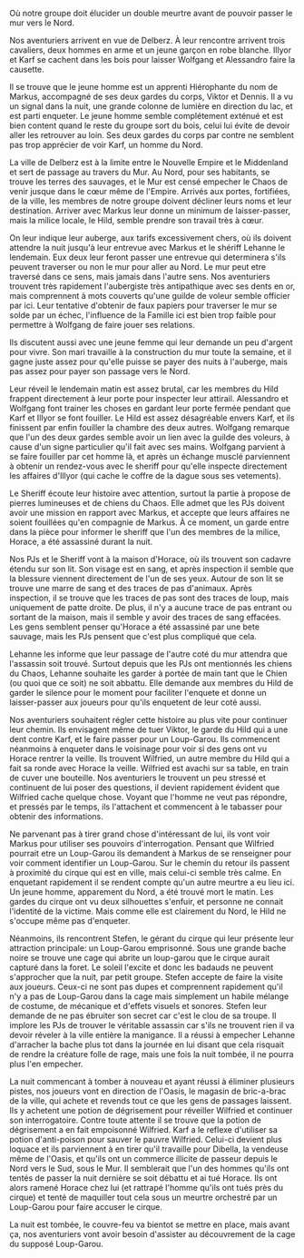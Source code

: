 Où notre groupe doit élucider un double meurtre avant de pouvoir passer le mur
vers le Nord.


Nos aventuriers arrivent en vue de Delberz. À leur rencontre arrivent trois
cavaliers, deux hommes en arme et un jeune garçon en robe blanche. Illyor et
Karf se cachent dans les bois pour laisser Wolfgang et Alessandro faire la
causette.

Il se trouve que le jeune homme est un apprenti Hiérophante du nom de Markus,
accompagné de ses deux gardes du corps, Viktor et Dennis. Il a vu un signal dans
la nuit, une grande colonne de lumière en direction du lac, et est parti
enqueter. Le jeune homme semble complétement exténué et est bien content quand
le reste du groupe sort du bois, celui lui évite de devoir aller les retrouver
au loin. Ses deux gardes du corps par contre ne semblent pas trop apprécier de
voir Karf, un homme du Nord.

La ville de Delberz est à la limite entre le Nouvelle Empire et le Middenland et
sert de passage au travers du Mur. Au Nord, pour ses habitants, se trouve les
terres des sauvages, et le Mur est censé empecher le Chaos de venir jusque dans
le cœur même de l'Empire. Arrivés aux portes, fortifiées, de la ville, les
membres de notre groupe doivent décliner leurs noms et leur destination. Arriver
avec Markus leur donne un minimum de laisser-passer, mais la milice locale, le
Hild, semble prendre son travail très à cœur.

On leur indique leur auberge, aux tarifs excessivement chers, où ils doivent
attendre la nuit jusqu'à leur entrevue avec Markus et le shériff Lehanne le
lendemain. Eux deux leur feront passer une entrevue qui determinera s'ils
peuvent traverser ou non le mur pour aller au Nord. Le mur peut etre traversé
dans ce sens, mais jamais dans l'autre sens. Nos aventuriers trouvent très
rapidement l'aubergiste très antipathique avec ses dents en or, mais comprennent
à mots couverts qu'une guilde de voleur semble officier par ici. Leur tentative
d'obtenir de faux papiers pour traverser le mur se solde par un échec,
l'influence de la Famille ici est bien trop faible pour permettre à Wolfgang de
faire jouer ses relations.

Ils discutent aussi avec une jeune femme qui leur demande un peu d'argent pour
vivre. Son mari travaille à la construction du mur toute la semaine, et il gagne
juste assez pour qu'elle puisse se payer des nuits à l'auberge, mais pas assez
pour payer son passage vers le Nord.

Leur réveil le lendemain matin est assez brutal, car les membres du Hild
frappent directement à leur porte pour inspecter leur attirail. Alessandro et
Wolfgang font trainer les choses en gardant leur porte fermée pendant que Karf
et Illyor se font fouiller. Le Hild est assez désagréable envers Karf, et ils
finissent par enfin fouiller la chambre des deux autres. Wolfgang remarque que
l'un des deux gardes semble avoir un lien avec la guilde des voleurs, à cause
d'un signe particulier qu'il fait avec ses mains. Wolfgang parvient à se faire
fouiller par cet homme là, et après un échange musclé parviennent à obtenir un
rendez-vous avec le sheriff pour qu'elle inspecte directement les affaires
d'Illyor (qui cache le coffre de la dague sous ses vetements).

Le Sheriff écoute leur histoire avec attention, surtout la partie à propose de
pierres lumineuses et de chiens du Chaos. Elle admet que les PJs doivent avoir
une mission en rapport avec Markus, et accepte que leurs affaires ne soient
fouillées qu'en compagnie de Markus. À ce moment, un garde entre dans la pièce
pour informer le sheriff que l'un des membres de la milice, Horace, a été
assassiné durant la nuit.

Nos PJs et le Sheriff vont à la maison d'Horace, où ils trouvent son cadavre
étendu sur son lit. Son visage est en sang, et après inspection il semble que la
blessure viennent directement de l'un de ses yeux. Autour de son lit se trouve
une marre de sang et des traces de pas d'animaux. Après inspection, il se trouve
que les traces de pas sont des traces de loup, mais uniquement de patte droite.
De plus, il n'y a aucune trace de pas entrant ou sortant de la maison, mais il
semble y avoir des traces de sang effacées. Les gens semblent penser qu'Horace
a été assassiné par une bete sauvage, mais les PJs pensent que c'est plus
compliqué que cela.

Lehanne les informe que leur passage de l'autre coté du mur attendra que
l'assassin soit trouvé. Surtout depuis que les PJs ont mentionnés les chiens du
Chaos, Lehanne souhaite les garder à portée de main tant que le Chien (ou quoi
que ce soit) ne soit abbattu. Elle demande aux membres du Hild de garder le
silence pour le moment pour faciliter l'enquete et donne un laisser-passer aux
joueurs pour qu'ils enquetent de leur coté aussi.

Nos aventuriers souhaitent régler cette histoire au plus vite pour continuer
leur chemin. Ils envisagent même de tuer Viktor, le garde du Hild qui a une dent
contre Karf, et le faire passer pour un Loup-Garou. Ils commencent néanmoins
à enqueter dans le voisinage pour voir si des gens ont vu Horace rentrer la
veille. Ils trouvent Wilfried, un autre membre du Hild qui a fait sa ronde avec
Horace la veille. Wilfried est avachi sur sa table, en train de cuver une
bouteille. Nos aventuriers le trouvent un peu stressé et continuent de lui poser
des questions, il devient rapidement évident que Wilfried cache quelque chose.
Voyant que l'homme ne veut pas répondre, et pressés par le temps, ils
l'attachent et commencent à le tabasser pour obtenir des informations.

Ne parvenant pas à tirer grand chose d'intéressant de lui, ils vont voir Markus
pour utiliser ses pouvoirs d'interrogation. Pensant que Wilfried pourrait etre
un Loup-Garou ils demandent à Markus de se renseigner pour voir comment
identifier un Loup-Garou. Sur le chemin du retour ils passent à proximité du
cirque qui est en ville, mais celui-ci semble très calme. En enquetant
rapidement il se rendent compte qu'un autre meurtre a eu lieu ici. Un jeune
homme, apparement du Nord, a été trouvé mort le matin. Les gardes du cirque ont
vu deux silhouettes s'enfuir, et personne ne connait l'identité de la victime.
Mais comme elle est clairement du Nord, le Hild ne s'occupe même pas d'enqueter.

Néanmoins, ils rencontrent Stefen, le gérant du cirque qui leur présente leur
attraction principale: un Loup-Garou emprisonné. Sous une grande bache noire se
trouve une cage qui abrite un loup-garou que le cirque aurait capturé dans la
foret. Le soleil l'excite et donc les badauds ne peuvent s'approcher que la
nuit, par petit groupe. Stefen accepte de faire la visite aux joueurs. Ceux-ci
ne sont pas dupes et comprennent rapidement qu'il n'y a pas de Loup-Garou dans
la cage mais simplement un habile mélange de costume, de mécanique et d'effets
visuels et sonores. Stefen leur demande de ne pas ébruiter son secret car c'est
le clou de sa troupe. Il implore les PJs de trouver le véritable assassin car
s'ils ne trouvent rien il va devoir réveler à la ville entière la manigance. Il
a réussi à empecher Lehanne d'arracher la bache plus tot dans la journée en lui
disant que cela risquait de rendre la créature folle de rage, mais une fois la
nuit tombée, il ne pourra plus l'en empecher.

La nuit commencant à tomber à nouveau et ayant réussi à éliminer plusieurs
pistes, nos joueurs vont en direction de l'Oasis, le magasin de bric-a-brac de
la ville, qui achete et revends tout ce que les gens de passages laissent. Ils
y achetent une potion de dégrisement pour réveiller Wilfried et continuer son
interrogatoire. Contre toute attente il se trouve que la potion de dégrisement
a en fait empoisonné Wilfried. Karf a le reflexe d'utiliser sa potion
d'anti-poison pour sauver le pauvre Wilfried. Celui-ci devient plus loquace et
ils parviennent à en tirer qu'il travaille pour Dibella, la vendeuse même de
l'Oasis, et qu'ils ont un commerce illicite de passeur depuis le Nord vers le
Sud, sous le Mur. Il semblerait que l'un des hommes qu'ils ont tentés de passer
la nuit dernière se soit débattu et ai tué Horace. Ils ont alors ramené Horace
chez lui (et rattrapé l'homme qu'ils ont tués près du cirque) et tenté de
maquiller tout cela sous un meurtre orchestré par un Loup-Garou pour faire
accuser le cirque.

La nuit est tombée, le couvre-feu va bientot se mettre en place, mais avant ça,
nos aventuriers vont avoir besoin d'assister au découvrement de la cage du
supposé Loup-Garou.


